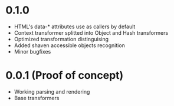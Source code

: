 # 0.1.0

* HTML's data-* attributes use as callers by default
* Context transformer splitted into Object and Hash transformers
* Optimized transformation distinguising
* Added shaven accessible objects recognition
* Minor bugfixes

# 0.0.1 (Proof of concept)

* Working parsing and rendering
* Base transformers
